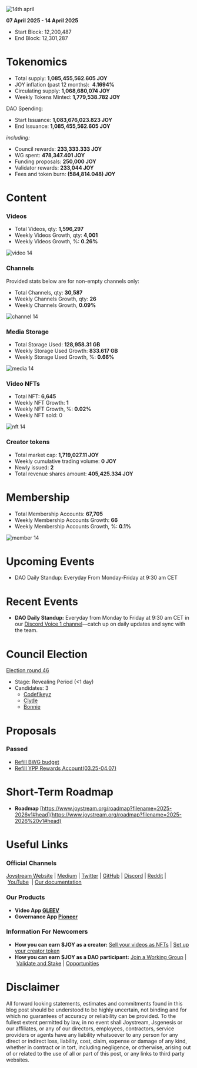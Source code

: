 ![14th april](https://github.com/user-attachments/assets/1197faeb-550a-4bc0-af1f-97d7aa114ae7)

**07 April 2025 - 14 April 2025**

- Start Block: 12,200,487
- End Block: 12,301,287

# Tokenomics

- Total supply: **1,085,455,562.605 JOY**
- JOY inflation (past 12 months):  **4.1694%**
- Circulating supply: **1,068,680,074 JOY**
- Weekly Tokens Minted: **1,779,538.782 JOY**

DAO Spending:

- Start Issuance: **1,083,676,023.823 JOY**
- End Issuance: **1,085,455,562.605 JOY**

*including:*

- Council rewards: **233,333.333 JOY**
- WG spent: **478,347.401 JOY**
- Funding proposals: **250,000 JOY**
- Validator rewards: **233,044 JOY**
- Fees and token burn: **(584,814.048) JOY**

# **Content**

### Videos

- Total Videos, qty: **1,596,297**
- Weekly Videos Growth, qty: **4,001**
- Weekly Videos Growth, %: **0.26%**

![video 14](https://github.com/user-attachments/assets/2538430a-2104-49c0-8491-25d27d5688f5)

### Channels

Provided stats below are for non-empty channels only:

- Total Channels, qty: **30,587**
- Weekly Channels Growth, qty: **26**
- Weekly Channels Growth, **0.09%**

![channel 14](https://github.com/user-attachments/assets/a31ab9cb-7851-4819-b273-fd8644cdc315)

### Media Storage

- Total Storage Used: **128,958.31 GB**
- Weekly Storage Used Growth: **833.617 GB**
- Weekly Storage Used Growth, %: **0.66%**

![media 14](https://github.com/user-attachments/assets/3fd4507b-334a-4495-a9e8-8e24441570fb)

### Video NFTs

- Total NFT: **6,645**
- Weekly NFT Growth: **1**
- Weekly NFT Growth, %: **0.02%**
- Weekly NFT sold: 0

![nft 14](https://github.com/user-attachments/assets/24487b05-dceb-475d-ada0-6e0a1a2963e2)

### Creator tokens

- Total market cap: **1,719,027.11 JOY**
- Weekly cumulative trading volume: **0 JOY**
- Newly issued: **2**
- Total revenue shares amount: **405,425.334 JOY**

# **Membership**

- Total Membership Accounts: **67,705**
- Weekly Membership Accounts Growth: **66**
- Weekly Membership Accounts Growth, %: **0.1%**

![member 14](https://github.com/user-attachments/assets/18e144ff-39ac-448a-9571-471c43d1ec9d)

# **Upcoming Events**

- DAO Daily Standup: Everyday From Monday-Friday at 9:30 am CET

# **Recent Events**

- **DAO Daily Standup:** Everyday from Monday to Friday at 9:30 am CET in our [Discord Voice 1 channel](https://discord.gg/NaNzysB5YZ)—catch up on daily updates and sync with the team.

# **Council Election**

[Election round 46](https://pioneerapp.xyz/#/election)

- Stage: Revealing Period (<1 day)
- Candidates: 3
    - [Codefikeyz](https://pioneerapp.xyz/#/election?candidate=00000074)
    - [Clyde](https://pioneerapp.xyz/#/election?candidate=00000075)
    - [Bonnie](https://pioneerapp.xyz/#/election?candidate=00000076)

# Proposals

### Passed

- [Refill BWG budget](https://pioneerapp.xyz/#/proposals/preview/1113)
- [Refill YPP Rewards Account(03.25-04.07)](https://pioneerapp.xyz/#/proposals/preview/1112)

# **Short-Term Roadmap**

- **Roadmap** [https://www.joystream.org/roadmap?filename=2025-2026v1#head](https://www.joystream.org/roadmap?filename=2025-2026%20v1#head)

# **Useful Links**

### **Official Channels**

[Joystream Website](https://www.joystream.org/) | [Medium](https://blog.joystream.org/) | [Twitter](https://twitter.com/JoystreamDAO/) | [GitHub](https://github.com/Joystream) | [Discord](https://discord.com/invite/DE9UN3YpRP) | [Reddit](https://www.reddit.com/r/joystream_dao/) | [YouTube](https://www.youtube.com/@joystream8627)  | [Our documentation](https://handbook.joystream.org/)

### **Our Products**

- **Video App [GLEEV](https://gleev.xyz/)**
- **Governance App [Pioneer](https://pioneerapp.xyz/)**

### **Information For Newcomers**

- **How you can earn $JOY as a creator:** [Sell your videos as NFTs](https://www.joystream.org/ru/#video-nfts) | [Set up your creator token](https://www.joystream.org/ru/#creator-tokens)
- **How you can earn $JOY as a DAO participant:** [Join a Working Group](https://pioneerapp.xyz/#/working-groups/openings) | [Validate and Stake](https://handbook.joystream.org/system/nomination) | [Opportunities](https://discord.com/channels/811216481340751934/1119240044830527529)

# **Disclaimer**

All forward looking statements, estimates and commitments found in this blog post should be understood to be highly uncertain, not binding and for which no guarantees of accuracy or reliability can be provided. To the fullest extent permitted by law, in no event shall Joystream, Jsgenesis or our affiliates, or any of our directors, employees, contractors, service providers or agents have any liability whatsoever to any person for any direct or indirect loss, liability, cost, claim, expense or damage of any kind, whether in contract or in tort, including negligence, or otherwise, arising out of or related to the use of all or part of this post, or any links to third party websites.
